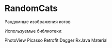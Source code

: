 # RandomCats
Рандомные изображения котов

Используемые библиотеки:

PhotoView
Picasso
Retrofit
Dagger
RxJava
Material
